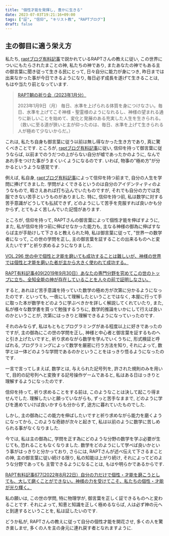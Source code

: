 ```yaml
---
title: "個性才能を発揮し, 豊かに生きる"
date: 2023-07-03T19:21:16+09:00
tags: ["証", "信仰", "キリスト教", "RAPTブログ"]
draft: false
---
```


## 主の御目に適う栄え方
私たち, [raptブログ有料記事](https://rapt-neo.com/?page_id=30947)で説かれているRAPTさんの教えに従い,
この世界についにもたらされたまことの神, 私たちの神であり, またあなたの神でもある主の御言葉に聞き従って生きる民にとって,
日々自分に能力が身につき, 昨日までは出来なかった事が今日できるようになり, 毎日必ず成長を遂げて生きることは,
もはや当たり前となっています. 

> [RAPT朝の祈り会（2023年1月分）](https://rapt-neo.com/?page_id=57700)
>
> 2023年1月9日（月）
毎日、水準を上げられる体質を身につけなさい。毎日、水準を上げてこそ神様・聖霊様のようになれるし、神様の望まれる通りに新しいことを始めて、変化と発展のある充実した人生を生きられる。（救いに至る道が狭いと主が仰ったのは、毎日、水準を上げて生きられる人が極めて少ないからだ。）
>

これは, 私たち自身も御言葉に従う以前は無し得なかった生き方であり, 真に驚くべきことです.
ところが, [raptブログ有料記事](https://rapt-neo.com/?page_id=30947)に従い, 信仰を持って御言葉に従うならば,
以前までのうだつの上がらない自分が嘘であったかのように, なんであれ手をつけた事がうまくいくようになるのです. 
いわば, 物事の"極め方"が分かるというような感覚です.

例えば, 私自身, 
[raptブログ有料記事](https://rapt-neo.com/?page_id=30947)によって信仰を持つ前まで, 自分の人生を学問に捧げてきました.
学問がよくできるというのは自分のアイデンティティのようなもので, 暇さえあれば打ち込んでいたものですが,
それでも自分の力では克服できない苦手というものがありました. 特に, 信仰を持つ前, 私は数学に対する苦手意識がどうしても払拭できず,
どのようにして苦手を克服すれば良いかも分からず, とてもよく苦しんでいた記憶があります.

ところが, 信仰を持って, RAPTさんの御言葉によって個性才能を伸ばすように, また, 私が信仰を持つ前に伸ばせなかった能力も,
主なる神様の御為に伸ばすならば主が手助けして下さると教えられた時, 私は御言葉に従って,
"世界一の数学者になって, この世の学問を正し, 主の御言葉を証することの出来るものへと変えたいです"と祈り求めるようになりました.

[VOL.296 世の中で個性と才能を磨いても成功することは難しいが、神様の世界では個性と才能を磨いた者が主から大きく使われて成功する。](https://rapt-neo.com/?page_id=48266)

[RAPT有料記事409(2019年9月30日）あなたの専門分野を究めてこの世のトップに立ち、全知全能の神が存在していることを人々の前で証明しなさい。](https://rapt-neo.com/?page_id=51730)

すると, あれほど苦手意識を持っていた数学の極め方が次第に分かるようになったのです. といっても, 一夜にして理解したということではなく,
本屋に行って手に取った本が数学をどのように学ぶべきかを詳しく解説してくれていたり, また, 私が様々な数学書を買って勉強するうちに,
数学的推論をいかにして行えば良いのかということが, 次第にはっきりと理解できるようになっていったのです. 

それのみならず, 私はもともとプログラミングがある程度以上に好きであったのですが, 主の御為にこの世の学問を正し, 
神様と中心者と御言葉を証するものへと引き上げたいですと, 祈り求めながら数学を学んでいくうちに, 形式検証と呼ばれる, 
プログラミングによって数学を厳密に行う方法を知り, それによって, 数学とは一体どのような学問であるのかということをはっきり悟るようになったのです.

一言で言ってしまえば, 数学とは, 与えられた記号列を, 許された規則のみを用いて, 目的の記号列へと変換する記号操作ゲームであると, 
私はある日はっきりと理解するようになったのです.

信仰を持って, 祈り求めることをする前は, このようなことは決して起こり得ませんでした. 理解したいと願っていながらも,
ずっと苦手なままで, どのように学びを進めていけば良いかすらも分からず, 途方に暮れていたものでした.

しかし, 主の御為にこの能力を伸ばしたいですと祈り求めながら能力を磨くようになってから, このような奇跡が次々と起きて,
私は以前のように数学に苦しめられる事がなくなりました. 

今では, 私は主の御為に, 学問を正す為にどのような分野の数学を学ぶ必要が生じても,
恐れることもなくなりました. 数学をどのようにして学べば良いかという事がはっきりと分かっており, 
さらには, RAPTさんが述べ伝えて下さるまことの神, 主の御言葉に従い続ける限り, 私の知能は上がり続け, それによってどのような分野であっても
主管できるようになることは, もはや明らかであるからです.

[RAPT有料記事677(2022年8月22日）自分の力だけで個性・才能を磨こうとしても、大して磨くことができない。神様の力を受けてこそ、私たちの個性・才能が光り輝く。](https://rapt-neo.com/?p=57171)

私の願いは, この世の学問, 特に物理学が, 御言葉を正しく証できるものへと変わることです. それによって, 知恵と知識を正しく極めるならば,
人は必ず神の元へと到達するということを, 私は証したいのです. 

どうか私が, RAPTさんの教えに従って自分の個性才能を開花させ, 多くの人を驚き楽しませ, 多くの人を主の身元に連れ戻す者となれますように.